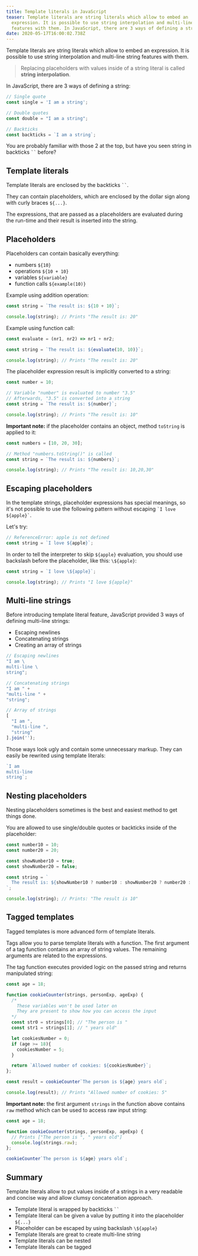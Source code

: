 ```yaml
---
title: Template literals in JavaScript
teaser: Template literals are string literals which allow to embed an
  expression. It is possible to use string interpolation and multi-line string
  features with them. In JavaScript, there are 3 ways of defining a string...
date: 2020-05-17T16:00:02.738Z
---
```

Template literals are string literals which allow to embed an expression. It is possible to use string interpolation and multi-line string features with them.

> Replacing placeholders with values inside of a string literal is called **string interpolation**.

In JavaScript, there are 3 ways of defining a string:

```javascript
// Single quote
const single = 'I am a string';

// Double quotes
const double = "I am a string";

// Backticks
const backticks = `I am a string`;
```

You are probably familiar with those 2 at the top, but have you seen string in backticks ``` `` ``` before?

## Template literals

Template literals are enclosed by the backticks ``` `` ```.

They can contain placeholders, which are enclosed by the dollar sign along with curly braces `${...}`.

The expressions, that are passed as a placeholders are evaluated during the run-time and their result is inserted into the string.

## Placeholders

Placeholders can contain basically everything:

* numbers `${10}`
* operations `${10 + 10}`
* variables `${variable}`
* function calls `${example(10)}`

Example using addition operation:

```javascript
const string = `The result is: ${10 + 10}`;

console.log(string); // Prints "The result is: 20"
```

Example using function call:

```javascript
const evaluate = (nr1, nr2) => nr1 + nr2;

const string = `The result is: ${evaluate(10, 10)}`;

console.log(string); // Prints "The result is: 20"
```

The placeholder expression result is implicitly converted to a string:

```javascript
const number = 10;

// Variable "number" is evaluated to number "3.5"
// Afterwards, "3.5" is converted into a string
const string = `The result is: ${number}`;

console.log(string); // Prints "The result is: 10"
```

**Important note:** if the placeholder contains an object, method `toString` is applied to it:

```javascript
const numbers = [10, 20, 30];

// Method "numbers.toString()" is called
const string = `The result is: ${numbers}`;

console.log(string); // Prints "The result is: 10,20,30"
```

## Escaping placeholders

In the template strings, placeholder expressions has special meanings, so it's not possible to use the following pattern without escaping `` `I love ${apple}` ``.

Let's try:

```javascript
// ReferenceError: apple is not defined
const string = `I love ${apple}`;
```

In order to tell the interpreter to skip `${apple}` evaluation, you should use backslash before the placeholder, like this: `\${apple}`:

```javascript
const string = `I love \${apple}`;

console.log(string); // Prints "I love ${apple}"
```

## Multi-line strings

Before introducing template literal feature, JavaScript provided 3 ways of defining multi-line strings:

* Escaping newlines
* Concatenating strings
* Creating an array of strings

```javascript
// Escaping newlines
"I am \
multi-line \
string";

// Concatenating strings
"I am " +
"multi-line " +
"string";

// Array of strings
[
  "I am ",
  "multi-line ",
  "string"
].join('');
```

Those ways look ugly and contain some unnecessary markup. They can easily be rewrited using template literals:

```javascript
`I am 
multi-line
string`;
```

## Nesting placeholders

Nesting placeholders sometimes is the best and easiest method to get things done. 

You are allowed to use single/double quotes or backticks inside of the placeholder:

```javascript
const number10 = 10;
const number20 = 20;

const showNumber10 = true;
const showNumber20 = false;

const string = `
  The result is: ${showNumber10 ? number10 : showNumber20 ? number20 : ``}
`;

console.log(string); // Prints: "The result is 10"
```

## Tagged templates

Tagged templates is more advanced form of template literals.

Tags allow you to parse template literals with a function. The first argument of a tag function contains an array of string values. The remaining arguments are related to the expressions.

The tag function executes provided logic on the passed string and returns manipulated string:

```javascript
const age = 18;

function cookieCounter(strings, personExp, ageExp) {
  /*
    These variables won't be used later on
    They are present to show how you can access the input
  */
  const str0 = strings[0]; // "The person is "
  const str1 = strings[1]; // " years old"

  let cookiesNumber = 0;
  if (age >= 18){
    cookiesNumber = 5;
  }

  return `Allowed number of cookies: ${cookiesNumber}`;
};

const result = cookieCounter`The person is ${age} years old`;

console.log(result); // Prints "Allowed number of cookies: 5"
```

**Important note:** the first argument `strings` in the function above contains `raw` method which can be used to access raw input string:

```javascript
const age = 18;

function cookieCounter(strings, personExp, ageExp) {
  // Prints ["The person is ", " years old"]
  console.log(strings.raw);
};

cookieCounter`The person is ${age} years old`;
```

## Summary

Template literals allow to put values inside of a strings in a very readable and concise way and allow clumsy concatenation approach.

* Template literal is wrapped by backticks ``` `` ``` 
* Template literal can be given a value by putting it into the placeholder `${...}` 
* Placeholder can be escaped by using backslash `\${apple}`
* Template literals are great to create multi-line string
* Template literals can be nested
* Template literals can be tagged